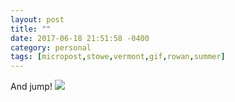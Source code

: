 ```yaml
---
layout: post
title: ""
date: 2017-06-18 21:51:58 -0400
category: personal
tags: [micropost,stowe,vermont,gif,rowan,summer]
---
```


And jump! ![](http://giftrending.com/public/upload/gifs/14978369961497836980.gif)

